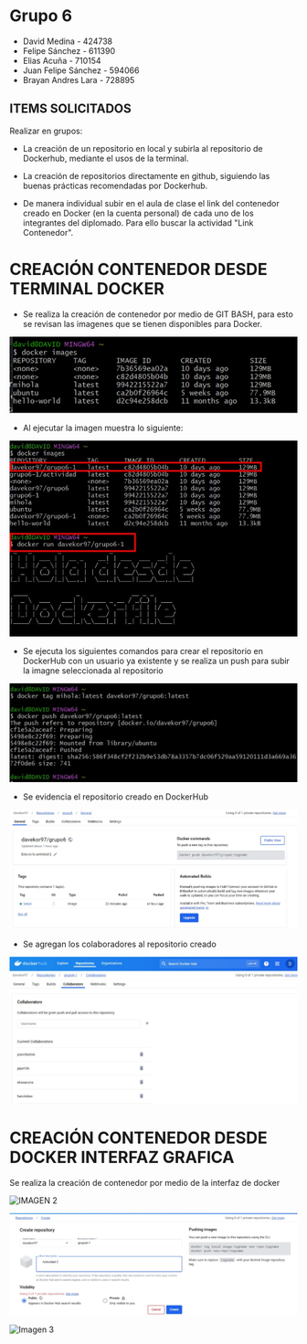 # Grupo 6

- David Medina - 424738
- Felipe Sánchez - 611390
- Elias Acuña - 710154
- Juan Felipe Sánchez - 594066
- Brayan Andres Lara - 728895

## ITEMS SOLICITADOS

Realizar en grupos:

- La creación de un repositorio en local y subirla al repositorio de Dockerhub, mediante el usos de la terminal.

- La creación de repositorios directamente en github, siguiendo las buenas prácticas recomendadas por Dockerhub.

-  De manera individual subir en el aula de clase el link del contenedor creado en Docker (en la cuenta personal) de cada uno de los integrantes del diplomado. Para ello buscar la actividad "Link Contenedor".



# CREACIÓN CONTENEDOR DESDE TERMINAL DOCKER

* Se realiza la creación de contenedor por medio de GIT BASH, para esto se revisan las imagenes que se tienen disponibles para Docker.

![Imagen_1](https://github.com/jaiderospina/DEVSECOPS2024/blob/8c4ad2655d1b4d6572fc4cd117378355253a3edf/TAREA_2/GRUPO_6/Imagenes/Imagen1.jpg)

* Al ejecutar la imagen muestra lo siguiente:
<p align="center">
  <img src="https://github.com/jaiderospina/DEVSECOPS2024/blob/main/TAREA_2/GRUPO_6/Imagenes/Interfaz_5.jpg"
 >
</p>

* Se ejecuta los siguientes comandos para crear el repositorio en DockerHub con un usuario ya existente y se realiza un push para subir la imagne seleccionada al repositorio
<p align="center">
  <img src="https://github.com/jaiderospina/DEVSECOPS2024/blob/main/TAREA_2/GRUPO_6/Imagenes/Creacion_terminal.jpg"
 >
</p>

* Se evidencia el repositorio creado en DockerHub
<p align="center">
  <img src="https://github.com/jaiderospina/DEVSECOPS2024/blob/main/TAREA_2/GRUPO_6/Imagenes/Resultado_terminal.jpg"
 >
</p>

* Se agregan los colaboradores al repositorio creado
<p align="center">
  <img src="https://github.com/jaiderospina/DEVSECOPS2024/blob/main/TAREA_2/GRUPO_6/Imagenes/Interfaz_4.jpg"
 >
</p>

# CREACIÓN CONTENEDOR DESDE DOCKER INTERFAZ GRAFICA

Se realiza la creación de contenedor por medio de la interfaz de docker

![IMAGEN 2](https://github.com/jaiderospina/DEVSECOPS2024/raw/main/TAREA_2/GRUPO_6/Imagenes/Interfaz_1.jpeg)

![IMAGEN 2](https://github.com/jaiderospina/DEVSECOPS2024/raw/main/TAREA_2/GRUPO_6/Imagenes/Interfaz_2.jpg)

![Imagen 3](https://github.com/jaiderospina/DEVSECOPS2024/raw/main/TAREA_2/GRUPO_6/Imagenes/Interfaz_3.jpeg)

